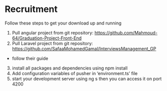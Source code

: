 # Recruitment
Follow these steps to get your download up and running
1. Pull angular project from git repository:  https://github.com/Mahmoud-64/Graduation-Project-Front-End
2. Pull Laravel project from git repository: https://github.com/SafaaMohamedGamal/InterviewsManagement_GP
  - follow their guide
3. install all packages and dependencies using npm install
4. Add configuration variables of pusher in ‘environment.ts’ file
5. start your development server using ng s then you can access it on port 4200

